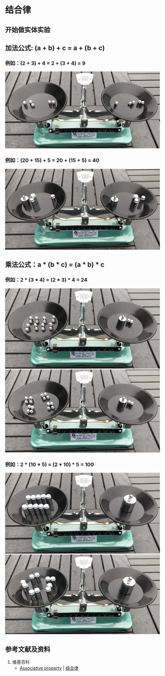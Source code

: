# 结合律

## 开始做实体实验

## 加法公式: (a + b) + c = a + (b + c)
### 例如：(2 + 3) + 4 = 2 + (3 + 4) = 9

![](/images/数系/算术的基本运算规律/结合律/1a1.jpg)

### 例如：(20 + 15) + 5 = 20 + (15 + 5) = 40

![](/images/数系/算术的基本运算规律/结合律/2a1.jpg)

## 乘法公式：a * (b * c) = (a * b) * c
### 例如：2 * (3 * 4) = (2 * 3) * 4 = 24

![](/images/数系/算术的基本运算规律/结合律/3a1.jpg)
![](/images/数系/算术的基本运算规律/结合律/3a2.jpg)

### 例如：2 * (10 * 5) = (2 * 10) * 5 = 100

![](/images/数系/算术的基本运算规律/结合律/4a1.jpg)
![](/images/数系/算术的基本运算规律/结合律/4a2.jpg)

## 参考文献及资料

1. 维基百科
	- [Associative property](https://en.wikipedia.org/wiki/Associative_property) | [结合律](https://zh.wikipedia.org/wiki/%E7%BB%93%E5%90%88%E5%BE%8B) 
